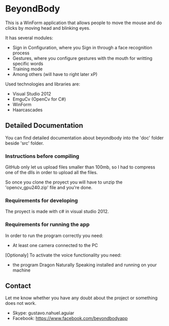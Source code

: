 # BeyondBody

This is a WinForm application that allows people to move the mouse and do clicks by moving head and blinking eyes.

It has several modules:
- Sign in Configuration, where you Sign in through a face recognition process
- Gestures, where you configure gestures with the mouth for writting specific words
- Training mode
- Among others (will have to right later xP)

Used technologies and libraries are:
- Visual Studio 2012
- EmguCv (OpenCv for C#)
- WinForm
- Haarcascades

## Detailed Documentation

You can find detailed documentation about beyondbody into the 'doc' folder beside 'src' folder.

### Instructions before compiling

GitHub only let us upload files smaller than 100mb, so I had to compress one of the dlls in order to upload all the files.

So once you clone the proyect you will have to unzip the 'opencv_gpu240.zip' file and you're done.

### Requirements for developing

The proyect is made with c# in visual studio 2012.

### Requirements for running the app

In order to run the program correctly you need:

- At least one camera connected to the PC

[Optionaly] To activate the voice functionality you need: 

- the program Dragon Naturally Speaking installed and running on your machine

## Contact

Let me know whether you have any doubt about the project or something does not work.

- Skype: gustavo.nahuel.aguiar
- Facebook: https://www.facebook.com/beyondbodyapp
